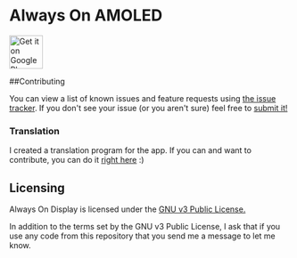 # Always On AMOLED 

<a href="https://play.google.com/store/apps/details?id=com.tomer.alwayson">
    <img alt="Get it on Google Play"
        height="60"
        src="https://play.google.com/intl/en_us/badges/images/generic/en-play-badge.png" />
</a>


##Contributing

You can view a list of known issues and feature requests using [the issue tracker](
https://github.com/rosenpin/AlwaysOnDisplayAmoled/issues). If you don't see your issue (or you
aren't sure) feel free to [submit it!](https://github.com/rosenpin/AlwaysOnDisplayAmoled/issues/new)

### Translation

I created a translation program for the app.
If you can and want to contribute, you can do it [right here](https://crowdin.com/project/always-on-amoled) :)


## Licensing

Always On Display is licensed under the [GNU v3 Public License.](LICENSE)

In addition to the terms set by the GNU v3 Public License, I ask that if you use
any code from this repository that you send me a message to let me know.
